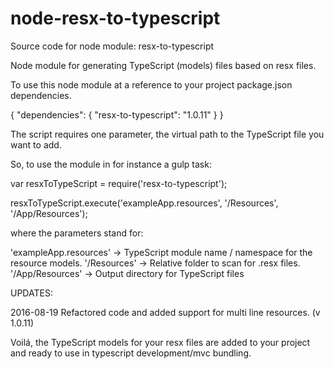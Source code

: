 # node-resx-to-typescript

Source code for node module: resx-to-typescript

Node module for generating TypeScript (models) files based on resx files.

To use this node module at a reference to your project package.json dependencies.

{
    "dependencies": {
        "resx-to-typescript": "1.0.11"
    }
}

The script requires one parameter, the virtual path to the TypeScript file you want to add.

So, to use the module in for instance a gulp task:

var resxToTypeScript = require('resx-to-typescript');
    
resxToTypeScript.execute('exampleApp.resources', '/Resources', '/App/Resources');

where the parameters stand for:

'exampleApp.resources'  -> TypeScript module name / namespace for the resource models.
'/Resources'            -> Relative folder to scan for .resx files.
'/App/Resources'        -> Output directory for TypeScript files

UPDATES:

2016-08-19 Refactored code and added support for multi line resources. (v 1.0.11)

Voilá, the TypeScript models for your resx files are added to your project and ready to use in typescript development/mvc bundling.



